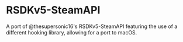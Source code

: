 # RSDKv5-SteamAPI

A port of @thesupersonic16's RSDKv5-SteamAPI featuring the use of a different hooking library, allowing for a port to macOS.
